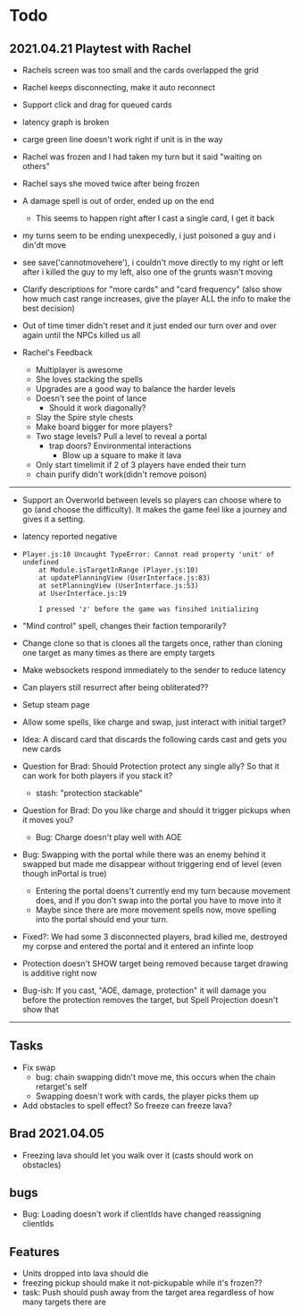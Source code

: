 # Todo

## 2021.04.21 Playtest with Rachel

- Rachels screen was too small and the cards overlapped the grid
- Rachel keeps disconnecting, make it auto reconnect
- Support click and drag for queued cards
- latency graph is broken
- carge green line doesn't work right if unit is in the way
- Rachel was frozen and I had taken my turn but it said "waiting on others"
- Rachel says she moved twice after being frozen
- A damage spell is out of order, ended up on the end
  - This seems to happen right after I cast a single card, I get it back
- my turns seem to be ending unexpecedly, i just poisoned a guy and i din'dt move
- see save('cannotmovehere'), i couldn't move directly to my right or left after i killed the guy to my left, also one of the grunts wasn't moving
- Clarify descriptions for "more cards" and "card frequency" (also show how much cast range increases, give the player ALL the info to make the best decision)
- Out of time timer didn't reset and it just ended our turn over and over again until the NPCs killed us all

- Rachel's Feedback
  - Multiplayer is awesome
  - She loves stacking the spells
  - Upgrades are a good way to balance the harder levels
  - Doesn't see the point of lance
    - Should it work diagonally?
  - Slay the Spire style chests
  - Make board bigger for more players?
  - Two stage levels? Pull a level to reveal a portal
    - trap doors? Environmental interactions
      - Blow up a square to make it lava
  - Only start timelimit if 2 of 3 players have ended their turn
  - chain purify didn't work(didn't remove poison)

---

- Support an Overworld between levels so players can choose where to go (and choose the difficulty). It makes the game feel like a journey and gives it a setting.
- latency reported negative
- ```
  Player.js:10 Uncaught TypeError: Cannot read property 'unit' of undefined
      at Module.isTargetInRange (Player.js:10)
      at updatePlanningView (UserInterface.js:83)
      at setPlanningView (UserInterface.js:53)
      at UserInterface.js:19

      I pressed 'z' before the game was finsihed initializing
  ```

- "Mind control" spell, changes their faction temporarily?
- Change clone so that is clones all the targets once, rather than cloning one target as many times as there are empty targets
- Make websockets respond immediately to the sender to reduce latency
- Can players still resurrect after being obliterated??
- Setup steam page
- Allow some spells, like charge and swap, just interact with initial target?
- Idea: A discard card that discards the following cards cast and gets you new cards

- Question for Brad: Should Protection protect any single ally? So that it can work for both players if you stack it?
  - stash: "protection stackable"
- Question for Brad: Do you like charge and should it trigger pickups when it moves you?
  - Bug: Charge doesn't play well with AOE
- Bug: Swapping with the portal while there was an enemy behind it swapped but made me disappear without triggering end of level (even though inPortal is true)
  - Entering the portal doens't currently end my turn because movement does, and if you don't swap into the portal you have to move into it
  - Maybe since there are more movement spells now, move spelling into the portal should end your turn.
- Fixed?: We had some 3 disconnected players, brad killed me, destroyed my corpse and entered the portal and it entered an infinte loop
- Protection doesn't SHOW target being removed because target drawing is additive right now
- Bug-ish: If you cast, "AOE, damage, protection" it will damage you before the protection removes the target, but Spell Projection doesn't show that

---

## Tasks

- Fix swap
  - bug: chain swapping didn't move me, this occurs when the chain retarget's self
  - Swapping doesn't work with cards, the player picks them up
- Add obstacles to spell effect? So freeze can freeze lava?

## Brad 2021.04.05

- Freezing lava should let you walk over it (casts should work on obstacles)

## bugs

- Bug: Loading doesn't work if clientIds have changed reassigning clientIds

## Features

- Units dropped into lava should die
- freezing pickup should make it not-pickupable while it's frozen??
- task: Push should push away from the target area regardless of how many targets there are

```

```
